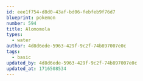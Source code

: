 ```yaml
---
id: eee1f754-d8d0-43af-bd06-febfeb9f76d7
blueprint: pokemon
number: 594
title: Alomomola
types:
  - water
author: 4d8d6ede-5963-429f-9c2f-74b897007e0c
tags:
  - basic
updated_by: 4d8d6ede-5963-429f-9c2f-74b897007e0c
updated_at: 1716508534
---
```

